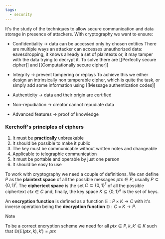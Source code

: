 ```yaml
---
tags:
  - security
---
```

It's the study of the techniques to allow secure communication and data storage in presence of attackers. With cryptography we want to ensure:
- Confidentiality $\to$ data can be accessed only by chosen entities
	There are multiple ways an attacker can accesses unauthorized data: eavesdropping, it knows already a set of plaintexts or, it may tamper with the data trying to decrypt it. To solve there are [[Perfectly secure cipher]] and [[Computationally secure cipher]]
	
- Integrity $\to$ prevent tampering or replays
	To achieve this we either design an intrinsically non tamperable cipher, which is quite the task, or simply add some information using [[Message authentication codes]]
	
- Authenticity $\to$ data and their origin are certified
- Non-repudiation $\to$ creator cannot repudiate data
- Advanced features $\to$ proof of knowledge
### Kerchoff's principles of ciphers
1) It must be **practically** unbreakable
2) It should be possible to make it public
3) The key must be communicable without written notes and changeable
4) Applicable to telegraphic communication
5) It must be portable and operable by just one person
6) It should be easy to use

To work with cryptography we need a couple of definitions. We can define $P$ as the **plaintext space** of all the possible messages $ptx \in P$, usually $P \subseteq \{ 0,1 \}^{l}$. The **ciphertext space** is the set $C \subseteq \{ 0,1 \}^{l'}$ of all the possible ciphertext $ctx \in C$ and, finally, the key space $K \subseteq \{ 0,1 \}^{\lambda}$ is the set of keys.

An **encryption function** is defined as a function $\mathbb E: P\times K \to C$ with it's inverse operation being the **decryption function** $\mathbb D: C\times K \to P$. 

>[!note]
To be a correct encryption scheme we need for all $ptx \in P,k,k'\in K$ such that $\mathbb D(\mathbb E(ptx,k),k') = ptx$

